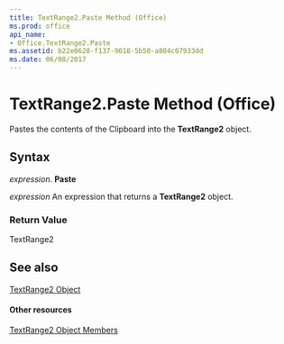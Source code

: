 ```yaml
---
title: TextRange2.Paste Method (Office)
ms.prod: office
api_name:
- Office.TextRange2.Paste
ms.assetid: b22e0628-f137-9018-5b50-a804c07933dd
ms.date: 06/08/2017
---
```



# TextRange2.Paste Method (Office)

Pastes the contents of the Clipboard into the  **TextRange2** object.


## Syntax

 _expression_. **Paste**

 _expression_ An expression that returns a **TextRange2** object.


### Return Value

TextRange2


## See also


[TextRange2 Object](textrange2-object-office.md)
#### Other resources


[TextRange2 Object Members](textrange2-members-office.md)

